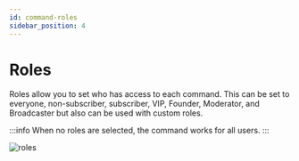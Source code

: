 ```yaml
---
id: command-roles
sidebar_position: 4
---
```


# Roles

Roles allow you to set who has access to each command. This can be set to everyone, non-subscriber, subscriber, VIP, Founder, Moderator, and Broadcaster but also can be used with custom roles. 

:::info
When no roles are selected, the command works for all users.
:::

![roles](https://i.imgur.com/CVSYPy8.gif)
